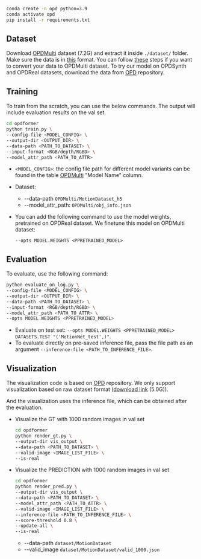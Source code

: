 ```sh
conda create -n opd python=3.9
conda activate opd
pip install -r requirements.txt
```


## Dataset
Download  [OPDMulti](https://docs.google.com/forms/d/e/1FAIpQLSeG1Jafcy9P_OFBJ8WffYt6WJsJszXPqKIgQz0tGTYYuhm4SA/viewform?vc=0&c=0&w=1&flr=0) dataset (7.2G) and extract it inside `./dataset/` folder. Make sure the data is in [this](https://github.com/3dlg-hcvc/OPDMulti/blob/master/data/README.md#downloaded-data-organization) format.  You can follow [these](https://github.com/3dlg-hcvc/OPDMulti/blob/master/data/README.md#data-processing-procedure) steps if you want to convert your data to OPDMulti dataset. To try our model on OPDSynth and OPDReal datasets, download the data from [OPD](https://github.com/3dlg-hcvc/OPD#dataset) repository.


## Training
To train from the scratch, you can use the below commands. The output will include evaluation results on the val set.

```sh
cd opdformer
python train.py \
--config-file <MODEL_CONFIG> \
--output-dir <OUTPUT_DIR> \
--data-path <PATH_TO_DATASET> \
--input-format <RGB/depth/RGBD> \
--model_attr_path <PATH_TO_ATTR> 
```
* `<MODEL_CONFIG>`: the config file path for different model variants can be found in the table [OPDMulti](#opdmulti) "Model Name" column.
    
* Dataset:
    * --data-path `OPDMulti/MotionDataset_h5`
    * --model_attr_path: ` OPDMulti/obj_info.json `
* You can add the following command to use the model weights, pretrained on OPDReal dataset. We finetune this model on OPDMulti dataset:

  `--opts MODEL.WEIGHTS <PPRETRAINED_MODEL>`

## Evaluation
To evaluate, use the following command:

```sh
python evaluate_on_log.py \
--config-file <MODEL_CONFIG> \
--output-dir <OUTPUT_DIR> \
--data-path <PATH_TO_DATASET> \
--input-format <RGB/depth/RGBD> \
--model_attr_path <PATH_TO_ATTR> \
--opts MODEL.WEIGHTS <PPRETRAINED_MODEL>
```

* Evaluate on test set: `--opts MODEL.WEIGHTS <PPRETRAINED_MODEL> DATASETS.TEST "('MotionNet_test',)"`.
* To evaluate directly on pre-saved inference file, pass the file path as an argument `--inference-file <PATH_TO_INFERENCE_FILE>`.


## Visualization
The visualization code is based on [OPD](https://github.com/3dlg-hcvc/OPD.git) repository. We only support visualization based on raw dataset format ([download link](https://docs.google.com/forms/d/e/1FAIpQLSeG1Jafcy9P_OFBJ8WffYt6WJsJszXPqKIgQz0tGTYYuhm4SA/viewform?vc=0&c=0&w=1&flr=0) (5.0G)).

And the visualization uses the inference file, which can be obtained after the evaluation.
* Visualize the GT with 1000 random images in val set 
  ```sh
  cd opdformer
  python render_gt.py \
  --output-dir vis_output \
  --data-path <PATH_TO_DATASET> \
  --valid-image <IMAGE_LIST_FILE> \
  --is-real
  ```
* Visualize the PREDICTION with 1000 random images in val set
  ```sh
  cd opdformer
  python render_pred.py \
  --output-dir vis_output \
  --data-path <PATH_TO_DATASET> \
  --model_attr_path <PATH_TO_ATTR> \
  --valid-image <IMAGE_LIST_FILE> \
  --inference-file <PATH_TO_INFERENCE_FILE> \
  --score-threshold 0.8 \
  --update-all \
  --is-real
  ```
  * --data-path `dataset/MotionDataset`
  * --valid_image `dataset/MotionDataset/valid_1000.json`
